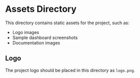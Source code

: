 # Assets Directory

This directory contains static assets for the project, such as:

- Logo images
- Sample dashboard screenshots
- Documentation images

## Logo

The project logo should be placed in this directory as `logo.png`.